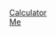 

[Calculator](https://mohraihan.github.io/lcdp/calc.html)<br>
[Me](https://mohraihan.github.io/lcdp/me.html)

